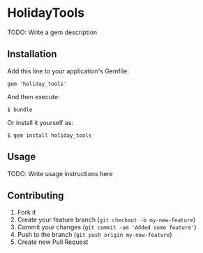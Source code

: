 # HolidayTools

TODO: Write a gem description

## Installation

Add this line to your application's Gemfile:

    gem 'holiday_tools'

And then execute:

    $ bundle

Or install it yourself as:

    $ gem install holiday_tools

## Usage

TODO: Write usage instructions here

## Contributing

1. Fork it
2. Create your feature branch (`git checkout -b my-new-feature`)
3. Commit your changes (`git commit -am 'Added some feature'`)
4. Push to the branch (`git push origin my-new-feature`)
5. Create new Pull Request
